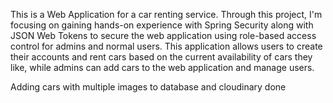 This is a Web Application for a car renting service. Through this project, I'm focusing on gaining hands-on experience with Spring Security along with JSON Web Tokens to secure the web application using role-based access control for admins and normal users. This application allows users to create their accounts and rent cars based on the current availability of cars they like, while admins can add cars to the web application and manage users.


Adding cars with multiple images to database and cloudinary done 
